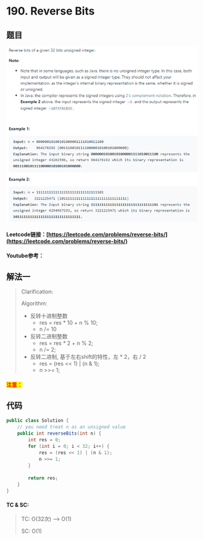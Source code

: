 # 190. Reverse Bits

## 题目

![](<../../.gitbook/assets/image (32).png>)

#### Leetcode链接：[https://leetcode.com/problems/reverse-bits/](https://leetcode.com/problems/reverse-bits/)

#### Youtube参考：

## 解法一

> Clarification:&#x20;
>
> Algorithm:&#x20;
>
> * 反转十进制整数
>   * res = res \* 10 + n % 10;
>   * n /= 10
> * 反转二进制整数
>   * res = res \* 2 + n % 2;
>   * n /= 2;
> * 反转二进制, 基于左右shift的特性，左 \* 2，右 / 2
>   * res = (res << 1) | (n & 1);
>   * n >>= 1;&#x20;

#### <mark style="color:red;">注意：</mark>

## 代码

```java
public class Solution {
    // you need treat n as an unsigned value
    public int reverseBits(int n) {
        int res = 0;
        for (int i = 0; i < 32; i++) {
            res = (res << 1) | (n & 1);
            n >>= 1;
        }
        
        return res;
    }
}
```

#### TC & SC:&#x20;

> TC: O(32次) --> O(1)
>
> SC: O(1)
